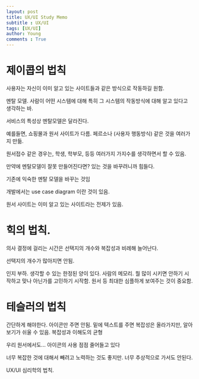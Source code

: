```yaml
---
layout: post
title: UX/UI Study Memo
subtitle : UX/UI
tags: [UX/UI]
author: Young
comments : True
---
```

# 제이콥의 법칙

사용자는 자신이 이미 알고 있는 사이트들과 같은 방식으로 작동하길 원함.

멘탈 모델.
사람이 어떤 시스템에 대해 특히 그 시스템의 작동방식에 대해 알고 있다고 생각하는 바.

서비스의 특성상 멘탈모델은 달라진다.

예를들면, 쇼핑몰과 원서 사이트가 다름.
페르소나 (사용자 행동방식) 같은 것을 여러가지 만듦.

원서접수 같은 경우는, 학생, 학부모, 등등 여러가지 가지수를 생각하면서 할 수 있음.

만약에 멘탈모델이 잘못 만들어진다면?
있는 것을 바꾸려니까 힘들다.

기존에 익숙한 멘탈 모델을 바꾸는 것임

개발에서는 use case diagram
이란 것이 있음.

원서 사이트는 이미 알고 있는 사이트라는 전제가 있음.



# 힉의 법칙.

의사 결정에 걸리는 시간은 선택지의 개수와 복잡성과 비례해 늘어난다.

선택지의 개수가 많아지면 안됨.

인지 부하.
생각할 수 있는 한정된 양이 있다.
사람의 메모리. 뭘 많이 시키면 안하기 시작하고 맞나 아닌가를 고민하기 시작함.
원서 등 최대한 심플하게 보여주는 것이 중요함.


# 테슬러의 법칙

간단하게 해야한다. 
아이콘만 주면 안됨. 
밑에 텍스트를 주면 복잡성은 올라가지만, 알아보기가 쉬울 수 있음.
복잡성과 이해도의 균형

우리 원서에서도...
아이콘의 사용
점점 줄어들고 있다

너무 복잡한 것에 대해서 빼려고 노력하는 것도 좋지만.
너무 추상적으로 가서도 안된다.

UX/UI 심리학의 법칙.

